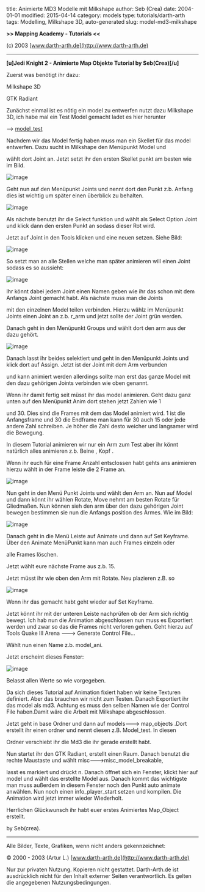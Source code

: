 ﻿title: Animierte MD3 Modelle mit Milkshape
author: Seb (Crea)
date: 2004-01-01
modified: 2015-04-14
category: models
type: tutorials/darth-arth
tags: Modelling, Milkshape 3D, auto-generated
slug: model-md3-milkshape

**>>
Mapping Academy - Tutorials <<**

 

(c)
2003 [www.darth-arth.de](http://www.darth-arth.de)

----

**[u]Jedi Knight 2 - Animierte Map Objekte Tutorial by 
Seb(Crea)[/u]**

Zuerst was benötigt ihr dazu:

Milkshape 3D

GTK 
Radiant

 

 

Zunächst 
einmal ist es nötig ein model zu entwerfen nutzt dazu Milkshape 3D, ich habe mal 
ein Test Model gemacht ladet es hier herunter

-->
[model_test](downloads/model_test.zip)

 

Nachdem 
wir das Model fertig haben muss man ein Skellet für das model entwerfen. Dazu 
sucht in Milkshape den Menüpunkt Model und 

wählt 
dort Joint an. Jetzt setzt ihr den ersten Skellet punkt am besten wie im 
Bild.

 

![image]({static}sebcrea-Dateien/bild1.jpg)

 

Geht 
nun auf den Menüpunkt Joints und nennt dort den Punkt z.b. Anfang dies ist 
wichtig um später einen überblick zu behalten.

 

![image]({static}sebcrea-Dateien/bild2.jpg)

 

Als 
nächste benutzt ihr die Select funktion und wählt als Select Option Joint und 
klick dann den ersten Punkt an sodass dieser Rot wird.

Jetzt 
auf Joint in den Tools klicken und eine neuen setzen. Siehe Bild:

 

![image]({static}sebcrea-Dateien/bild3.jpg)

 

So 
setzt man an alle Stellen welche man später animieren will einen Joint sodass es 
so aussieht:

 

![image]({static}sebcrea-Dateien/bild4.jpg)

 

Ihr 
könnt dabei jedem Joint einen Namen geben wie ihr das schon mit dem Anfangs 
Joint gemacht habt. Als nächste muss man die Joints

mit 
den einzelnen Model teilen verbinden. Hierzu wählz im Menüpunkt Joints einen 
Joint an z.b. r_arm und jetzt sollte der Joint grün werden.

Danach 
geht in den Menüpunkt Groups und wählt dort den arm aus der dazu gehört.

 

![image]({static}sebcrea-Dateien/bild5.jpg) 

 

Danach 
lasst ihr beides selektiert und geht in den Menüpunkt Joints und klick dort auf 
Assign. Jetzt ist der Joint mit dem Arm verbunden

und 
kann animiert werden allerdings sollte man erst das ganze Model mit den dazu 
gehörigen Joints verbinden wie oben genannt.

Wenn 
ihr damit fertig seit müsst ihr das model animieren. Geht dazu ganz unten auf 
den Menüpunkt Anim dort stehen jetzt Zahlen wie 1

und 
30. Dies sind die Frames mit dem das Model animiert wird. 1 ist die Anfangsframe 
und 30 die Endframe man kann für 30 auch 15 oder jede andere Zahl schreiben. Je 
höher die Zahl desto weicher und langsamer wird die Bewegung. 

 

In 
diesem Tutorial animieren wir nur ein Arm zum Test aber ihr könnt natürlich 
alles animieren z.b. Beine , Kopf .

Wenn 
ihr euch für eine Frame Anzahl entsclossen habt gehts ans animieren hierzu wählt 
in der Frame leiste die 2 Frame an.

 

![image]({static}sebcrea-Dateien/bild6.jpg)

 

Nun 
geht in den Menü Punkt Joints und wählt den Arm an. Nun auf Model und dann könnt 
ihr wählen Rotate, Move nehmt am besten Rotate für Gliedmaßen. Nun können sieh 
den arm über den dazu gehörigen Joint bewegen bestimmen sie nun die Anfangs 
position des Armes. Wie im Bild:

![image]({static}sebcrea-Dateien/bild7.jpg)

 

Danach 
geht in die Menü Leiste auf Animate und dann auf Set Keyframe. Über den Animate 
MenüPunkt kann man auch Frames einzeln oder 

alle 
Frames löschen.

 

Jetzt 
wählt eure nächste Frame aus z.b. 15.

 

Jetzt 
müsst ihr wie oben den Arm mit Rotate. Neu plazieren z.B. so

 

![image]({static}sebcrea-Dateien/bild8.jpg)

 

Wenn 
ihr das gemacht habt geht wieder auf Set Keyframe.

Jetzt 
könnt ihr mit der unteren Leiste nachprüfen ob der Arm sich richtig bewegt. Ich 
hab nun die Animation abgeschlossen nun muss es Exportiert werden und zwar so 
das die Frames nicht verloren gehen. Geht hierzu auf Tools Quake III Arena 
---> Generate Control File...

Wählt 
nun einen Name z.b. model_ani.

Jetzt 
erscheint dieses Fenster:

 

![image]({static}sebcrea-Dateien/bild9.jpg)

 

Belasst 
allen Werte so wie vorgegeben.

Da 
sich dieses Tutorial auf Animation fixiert haben wir keine Texturen definiert. 
Aber das brauchen wir nicht zum Testen. Danach Exportiert ihr das model als md3. 
Achtung es muss den selben Namen wie der Control File haben.Damit wäre die 
Arbeit mit Milkshape abgeschlossen.

Jetzt 
geht in base Ordner und dann auf models---> map_objects .Dort erstellt ihr 
einen ordner und nennt diesen z.B. Model_test. In diesen

Ordner 
verschiebt ihr die Md3 die ihr gerade erstellt habt. 

Nun 
startet ihr den GTK Radiant, erstellt einen Raum. Danach benutzt die rechte 
Maustaste und wählt misc--->misc_model_breakable,

lasst 
es markiert und drückt n. Danach öffnet sich ein Fenster, klickt hier auf model 
und wählt das erstellte Model aus. Danach kommt das wichtigste man muss außerdem 
in diesem Fenster noch den Punkt auto animate anwählen. Nun noch einen 
info_player_start setzen und kompilen. Die Animation wird jetzt immer wieder 
Wiederholt.

 

 

 

 

Herrlichen 
Glückwunsch ihr habt euer erstes Animiertes Map_Object erstellt.

 

 

by
Seb(crea).

 

 

----

Alle
  Bilder, Texte, Grafiken, wenn nicht anders gekennzeichnet: 

©
  2000 - 2003 (Artur L.) [www.darth-arth.de](http://www.darth-arth.de)

Nur
  zur privaten Nutzung. Kopieren nicht gestattet. Darth-Arth.de ist ausdrücklich
  nicht für den Inhalt externer Seiten verantwortlich. Es gelten die
  angegebenen Nutzungsbedingungen.

 

